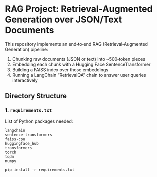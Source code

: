 # RAG Project: Retrieval‐Augmented Generation over JSON/Text Documents

This repository implements an end‐to‐end RAG (Retrieval‐Augmented Generation) pipeline:
1. Chunking raw documents (JSON or text) into ~500‐token pieces  
2. Embedding each chunk with a Hugging Face SentenceTransformer  
3. Building a FAISS index over those embeddings  
4. Running a LangChain “RetrievalQA” chain to answer user queries interactively  

## Directory Structure


### 1. `requirements.txt`

List of Python packages needed:

```text
langchain
sentence-transformers
faiss-cpu
huggingface_hub
transformers
torch
tqdm
numpy

pip install -r requirements.txt